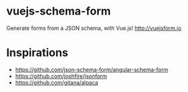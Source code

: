# vuejs-schema-form
Generate forms from a JSON schema, with Vue.js! http://vuejsform.io

# Inspirations

- https://github.com/json-schema-form/angular-schema-form
- https://github.com/joshfire/jsonform
- https://github.com/gitana/alpaca
